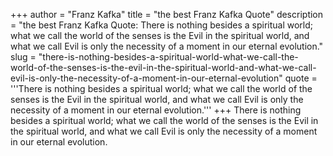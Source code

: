+++
author = "Franz Kafka"
title = "the best Franz Kafka Quote"
description = "the best Franz Kafka Quote: There is nothing besides a spiritual world; what we call the world of the senses is the Evil in the spiritual world, and what we call Evil is only the necessity of a moment in our eternal evolution."
slug = "there-is-nothing-besides-a-spiritual-world-what-we-call-the-world-of-the-senses-is-the-evil-in-the-spiritual-world-and-what-we-call-evil-is-only-the-necessity-of-a-moment-in-our-eternal-evolution"
quote = '''There is nothing besides a spiritual world; what we call the world of the senses is the Evil in the spiritual world, and what we call Evil is only the necessity of a moment in our eternal evolution.'''
+++
There is nothing besides a spiritual world; what we call the world of the senses is the Evil in the spiritual world, and what we call Evil is only the necessity of a moment in our eternal evolution.
